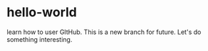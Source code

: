 # hello-world
learn how to user GItHub.
This is a new branch for future.
Let's do something interesting.
